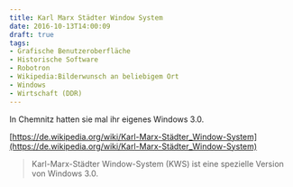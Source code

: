 ```yaml
---
title: Karl Marx Städter Window System
date: 2016-10-13T14:00:09
draft: true
tags:
- Grafische Benutzeroberfläche
- Historische Software
- Robotron
- Wikipedia:Bilderwunsch an beliebigem Ort
- Windows
- Wirtschaft (DDR)
---
```


In Chemnitz hatten sie mal ihr eigenes Windows 3.0.

[https://de.wikipedia.org/wiki/Karl-Marx-Städter_Window-System](https://de.wikipedia.org/wiki/Karl-Marx-Städter_Window-System)

> Karl-Marx-Städter Window-System (KWS) ist eine spezielle Version von Windows 3.0.
